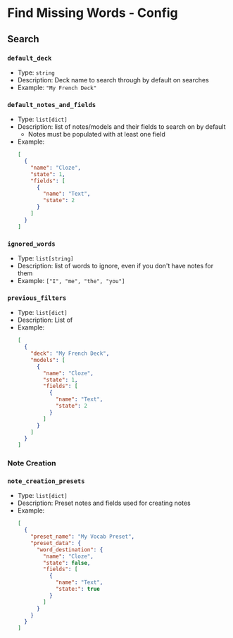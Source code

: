 # Find Missing Words - Config

## Search

### `default_deck`

- Type: `string`
- Description: Deck name to search through by default on searches
- Example: `"My French Deck"`

### `default_notes_and_fields`

- Type: `list[dict]`
- Description: list of notes/models and their fields to search on by default
  - Notes must be populated with at least one field
- Example:
    ```json
    [
      {
        "name": "Cloze", 
        "state": 1, 
        "fields": [
          {
            "name": "Text", 
            "state": 2
          }
        ]
      }
    ]
    ```

### `ignored_words`

- Type: `list[string]`
- Description: list of words to ignore, even if you don't have notes for them
- Example: `["I", "me", "the", "you"]`

### `previous_filters`

- Type: `list[dict]`
- Description: List of 
- Example:
    ```json
    [
      {
        "deck": "My French Deck",
        "models": [
          {
            "name": "Cloze", 
            "state": 1, 
            "fields": [
              {
                "name": "Text", 
                "state": 2
              }
            ]
          }
        ]
      }
    ]
    ```

### Note Creation

### `note_creation_presets`

- Type: `list[dict]`
- Description: Preset notes and fields used for creating notes
- Example:
    ```json
    [
      {
        "preset_name": "My Vocab Preset",
        "preset_data": {
          "word_destination": {
            "name": "Cloze",
            "state": false,
            "fields": [
              {
                "name": "Text",
                "state:": true
              }
            ]
          }
        }
      }
    ]
    ```

